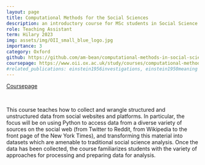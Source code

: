 ```yaml
---
layout: page
title: Computational Methods for the Social Sciences
description: an introductory course for MSc students in Social Science of the Internet
role: Teaching Assistant
term: Hilary 2023
img: assets/img/OII_small_blue_logo.jpg
importance: 3
category: Oxford
github: https://github.com/am-bean/computational-methods-in-social-science
coursepage: https://www.oii.ox.ac.uk/study/courses/computational-methods-for-the-social-sciences/
#related_publications: einstein1956investigations, einstein1950meaning
---
```


[Coursepage](https://www.oii.ox.ac.uk/study/courses/computational-methods-for-the-social-sciences/)

<div class="row ml-1 mr-1 p-0">
        <div class="github-icon">
            <div class="icon" data-toggle="tooltip" title="Code Repository">
            <a href="https://github.com/am-bean/computational-methods-in-social-science"><i class="fab fa-github gh-icon"></i></a>
            </div>
        </div>
</div>
<br/>

This course teaches how to collect and wrangle structured and unstructured data from social websites and platforms. In particular, the focus will be on using Python to access data from a diverse variety of sources on the social web (from Twitter to Reddit, from Wikipedia to the front page of the New York Times), and transforming this material into datasets which are amenable to traditional social science analysis. Once the data has been collected, the course familiarizes students with the variety of approaches for processing and preparing data for analysis.
